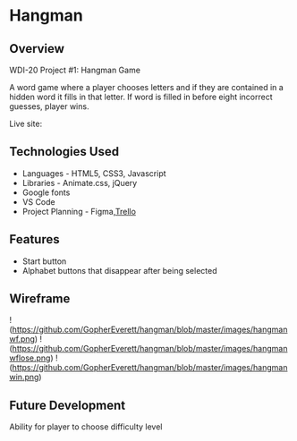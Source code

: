 # Hangman
## Overview
WDI-20 Project #1: Hangman Game

A word game where a player chooses letters and if they are contained in a hidden word it fills in that letter. If word is filled in before eight incorrect guesses, player wins. 

Live site:
## Technologies Used
  * Languages - HTML5, CSS3, Javascript
  * Libraries - Animate.css, jQuery
  * Google fonts
  * VS Code
  * Project Planning -  Figma,[Trello](https://trello.com/b/yrQXwBrj/project-1-hangman)
## Features
  * Start button
  * Alphabet buttons that disappear after being selected
## Wireframe
!(https://github.com/GopherEverett/hangman/blob/master/images/hangmanwf.png)
!(https://github.com/GopherEverett/hangman/blob/master/images/hangmanwflose.png)
!(https://github.com/GopherEverett/hangman/blob/master/images/hangmanwin.png)
## Future Development
Ability for player to choose difficulty level